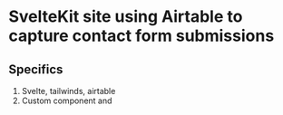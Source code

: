 
#  SvelteKit site using Airtable to capture contact form submissions

## Specifics

1. Svelte, tailwinds, airtable
2. Custom component and 